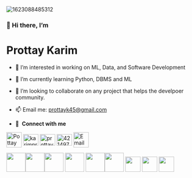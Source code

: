 ![1623088485312](https://user-images.githubusercontent.com/70666023/122691198-7fab4400-d271-11eb-9f4b-d4c8324bb38b.jpg)

### 👋 Hi there, I’m
# Prottay Karim
- 👀 I’m interested in working on  ML, Data, and Software Development
- 🌱 I’m currently learning Python, DBMS and ML
- 🚀 I’m looking to collaborate on any project that helps the develpoer community.  

- 📫 Email me: [prottayk45@gmail.com](prottayk45@gmail.com)
- 🔗 &nbsp;**Connect with me**
<p align="left">
<a href="https://medium.com/@prottaykarim" target="blank"><img align="center" src="https://cdn4.iconfinder.com/data/icons/social-media-circle-7/512/Medium_circle-512.png" alt="Pottay Karim" height="40" width="40" /></a>
<a href="https://twitter.com/karim_prottay" target="blank"><img align="center" src="https://raw.githubusercontent.com/rahuldkjain/github-profile-readme-generator/master/src/images/icons/Social/twitter.svg" alt="karimprottay" height="30" width="40" /></a>
<a href="https://www.linkedin.com/in/prottayk/" target="blank"><img align="center" src="https://raw.githubusercontent.com/rahuldkjain/github-profile-readme-generator/master/src/images/icons/Social/linked-in-alt.svg" alt="prottay karim" height="30" width="40" /></a>
<a href="https://stackoverflow.com/users/14379129/prodevs" target="blank"><img align="center" src="https://raw.githubusercontent.com/rahuldkjain/github-profile-readme-generator/master/src/images/icons/Social/stack-overflow.svg" alt="4214976" height="30" width="40" /></a>
<a href="prottayk45@gmail.com" target="blank"><img align="center" src="https://i.pinimg.com/originals/8f/c3/7b/8fc37b74b608a622588fbaa361485f32.png" alt="Email Prottay Karim" height="40" width="40" /></a>


<img height = "50" src="https://www.python.org/static/opengraph-icon-200x200.png"><img height = "50" src="https://1000logos.net/wp-content/uploads/2020/08/Django-Logo.png"><img height = "50" src="https://docs.zeet.co/assets/images/flask-a3319b33492c2abbf2abfc0403064405.png"> <img height = "50" src="https://www.oracle.com/a/ocom/img/cb71-java-logo.png"> <img height = "50" src="https://upload.wikimedia.org/wikipedia/commons/thumb/6/61/HTML5_logo_and_wordmark.svg/1200px-HTML5_logo_and_wordmark.svg.png"><img height = "50" src="https://upload.wikimedia.org/wikipedia/commons/thumb/d/d5/CSS3_logo_and_wordmark.svg/1200px-CSS3_logo_and_wordmark.svg.png">                                                <img height = "40" src="https://www.w3schools.com/whatis/img_js.png">
<img height = "40" src="https://cdnblog.getfilecloud.com/blog/wp-content/uploads/2015/07/mysql-logo.png">
<img height = "40" src="https://upload.wikimedia.org/wikipedia/commons/thumb/2/27/PHP-logo.svg/1200px-PHP-logo.svg.png">
<!---
prottayislive/prottayislive is your go to connect with me!
--->

